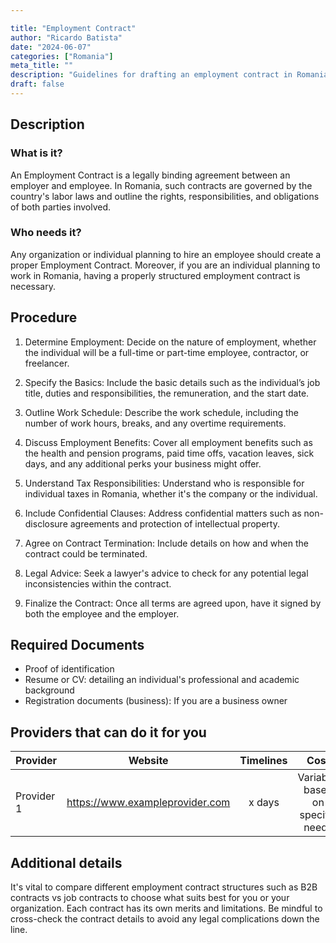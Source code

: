 ```yaml
---

title: "Employment Contract"
author: "Ricardo Batista"
date: "2024-06-07"
categories: ["Romania"]
meta_title: ""
description: "Guidelines for drafting an employment contract in Romania."
draft: false
---
```


## Description
### What is it?
An Employment Contract is a legally binding agreement between an employer and employee. In Romania, such contracts are governed by the country's labor laws and outline the rights, responsibilities, and obligations of both parties involved.

### Who needs it?
Any organization or individual planning to hire an employee should create a proper Employment Contract. Moreover, if you are an individual planning to work in Romania, having a properly structured employment contract is necessary.

## Procedure 

1. Determine Employment: Decide on the nature of employment, whether the individual will be a full-time or part-time employee, contractor, or freelancer.

2. Specify the Basics: Include the basic details such as the individual’s job title, duties and responsibilities, the remuneration, and the start date.

3. Outline Work Schedule: Describe the work schedule, including the number of work hours, breaks, and any overtime requirements.

4. Discuss Employment Benefits: Cover all employment benefits such as the health and pension programs, paid time offs, vacation leaves, sick days, and any additional perks your business might offer.

5. Understand Tax Responsibilities: Understand who is responsible for individual taxes in Romania, whether it's the company or the individual.

6. Include Confidential Clauses: Address confidential matters such as non-disclosure agreements and protection of intellectual property.

7. Agree on Contract Termination: Include details on how and when the contract could be terminated.

8. Legal Advice: Seek a lawyer's advice to check for any potential legal inconsistencies within the contract.

9. Finalize the Contract: Once all terms are agreed upon, have it signed by both the employee and the employer.

## Required Documents
- Proof of identification 
- Resume or CV: detailing an individual's professional and academic background
- Registration documents (business): If you are a business owner

## Providers that can do it for you

| Provider        |     Website     |     Timelines    |       Cost      |
| --------------- | --------------- |  :-------------: | :-------------: |
| Provider 1      |  https://www.exampleprovider.com  |      x days      |        Variable, based on specific needs       |

## Additional details
It's vital to compare different employment contract structures such as B2B contracts vs job contracts to choose what suits best for you or your organization. Each contract has its own merits and limitations. Be mindful to cross-check the contract details to avoid any legal complications down the line.
